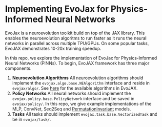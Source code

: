 # Implementing EvoJax for Physics-Informed Neural Networks

EvoJax is a neuroevolution toolkit build on top of the JAX library. This enables the neuroevolution algoritms to run faster as it runs the neural networks in parallel across multiple TPU/GPUs. On some popular tasks, EvoJAX demonstrates 10-20x training speedup.

In this repo, we explore the implementation of EvoJax for Physics-Informed Neural Networks (PINNs). To begin, EvoJAX framework has three major components.
1. **Neuroevolution Algorithms** All neuroevolution algorithms should implement the `evojax.algo.base.NEAlgorithm` interface and reside in `evojax/algo/`.
See [here](https://github.com/google/evojax/blob/main/evojax/algo/README.md) for the available algorithms in EvoJAX.
2. **Policy Networks** All neural networks should implement the `evojax.policy.base.PolicyNetwork` interface and be saved in `evojax/policy/`.
In this repo, we give example implementations of the MLP, ConvNet, Seq2Seq and [PermutationInvariant](https://attentionneuron.github.io/) models.
3. **Tasks** All tasks should implement `evojax.task.base.VectorizedTask` and be in `evojax/task/`.

